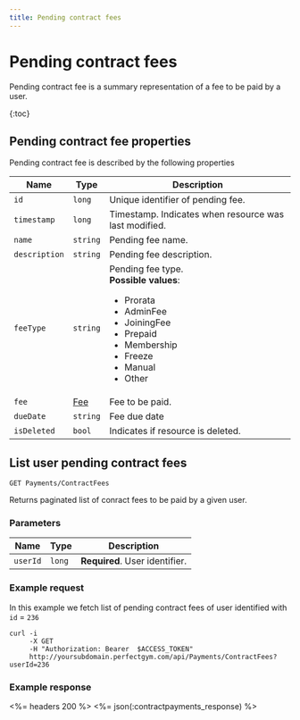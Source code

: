 ```yaml
---
title: Pending contract fees
---
```


# Pending contract fees

Pending contract fee is a summary representation of a fee to be paid by a user.

{:toc}


## <a name="properties"></a>Pending contract fee properties

Pending contract fee is described by the following properties

Name            | Type                        | Description
-----|----------|------------------------------------------
`id`            |`long`                       | Unique identifier of pending fee.
`timestamp`    	|`long`     				  | Timestamp. Indicates when resource was last modified.
`name`     		|`string`                     | Pending fee name.
`description`   |`string`                     | Pending fee description.
`feeType`   	|`string`                     | Pending fee type. <br><strong>Possible values</strong>: <br><ul><li>Prorata</li><li>AdminFee</li><li>JoiningFee</li><li>Prepaid</li><li>Membership</li><li>Freeze</li><li>Manual</li><li>Other</li></ul>
`fee`           |[Fee][Fee]                   | Fee to be paid.
`dueDate`       |`string`                     | Fee due date
`isDeleted`     |`bool`                       | Indicates if resource is deleted.




## List user pending contract fees

    GET Payments/ContractFees

Returns paginated list of conract fees to be paid by a given user.


### Parameters

Name      | Type   | Description
----------|--------|--------------------
`userId`  |`long`  | **Required**. User identifier.


### Example request

In this example we fetch list of pending contract fees of user identified with `id` = `236`

``` command-line
curl -i 
     -X GET 
     -H "Authorization: Bearer  $ACCESS_TOKEN"  
     http://yoursubdomain.perfectgym.com/api/Payments/ContractFees?userId=236
```


### Example response

<%= headers 200 %>
<%= json(:contractpayments_response) %>



[Fee]: /appendix/datatypes/fee